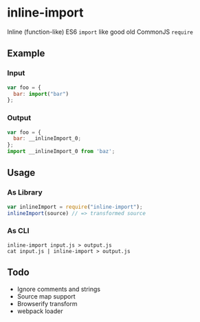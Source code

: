 inline-import
========

Inline (function-like) ES6 `import` like good old CommonJS `require`

Example
--------

### Input

```js
var foo = {
  bar: import("bar")
};
```

### Output

```js
var foo = {
  bar: __inlineImport_0;
};
import __inlineImport_0 from 'baz';
```

Usage
--------

### As Library


```js
var inlineImport = require("inline-import");
inlineImport(source) // => transformed source
```

### As CLI

```
inline-import input.js > output.js
cat input.js | inline-import > output.js
```

Todo
--------

- Ignore comments and strings
- Source map support
- Browserify transform
- webpack loader
